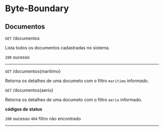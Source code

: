 # Byte-Boundary

## Documentos

`GET` /documentos

Lista todos os documentos cadastradas no sistema.

`200` sucesso

---

`GET` /documentos{maritimo}

Retorna os detalhes de uma documeto com o filtro `maritimo` informado.

`GET` /documentos{aerio}

Retorna os detalhes de uma documeto com o filtro `aerio` informado.

**códigos de status**

`200` sucesso
`404` filtro não encontrado

---
